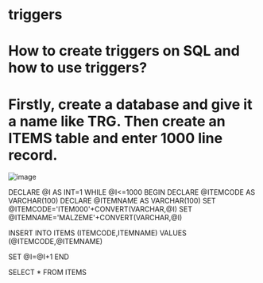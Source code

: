 # triggers

# How to create triggers on SQL and how to use triggers?

# Firstly, create a database and give it a name like TRG. Then create an ITEMS table and enter 1000 line record.

![image](https://user-images.githubusercontent.com/89588465/228600858-64793b1c-c29b-46e7-86d6-cc2a27bdb6cc.png)

DECLARE @I AS INT=1
WHILE @I<=1000
BEGIN
DECLARE @ITEMCODE AS VARCHAR(100)
DECLARE @ITEMNAME AS VARCHAR(100)
SET @ITEMCODE='ITEM000'+CONVERT(VARCHAR,@I)
SET @ITEMNAME='MALZEME'+CONVERT(VARCHAR,@I)

INSERT INTO ITEMS (ITEMCODE,ITEMNAME)
VALUES (@ITEMCODE,@ITEMNAME)

SET @I=@I+1
END

SELECT * FROM ITEMS
